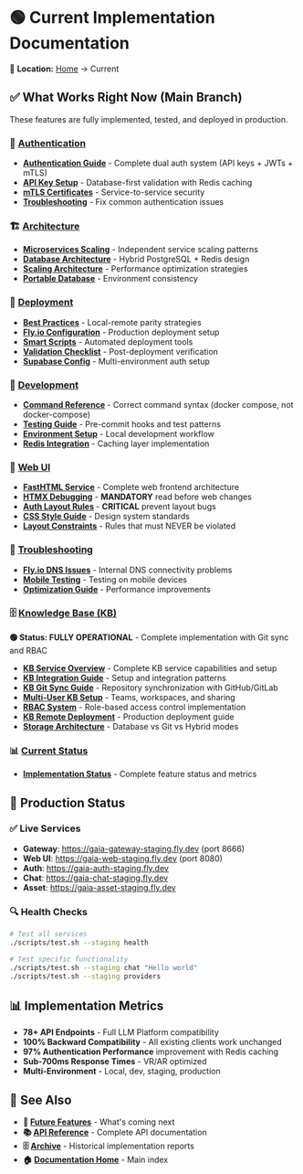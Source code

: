 # 🟢 Current Implementation Documentation

📍 **Location:** [Home](../README.md) → Current

## ✅ What Works Right Now (Main Branch)

These features are fully implemented, tested, and deployed in production.

### 🔐 [Authentication](authentication/)
- **[Authentication Guide](authentication/authentication-guide.md)** - Complete dual auth system (API keys + JWTs + mTLS)
- **[API Key Setup](authentication/api-key-configuration-guide.md)** - Database-first validation with Redis caching
- **[mTLS Certificates](authentication/mtls-certificate-management.md)** - Service-to-service security
- **[Troubleshooting](authentication/troubleshooting-api-key-auth.md)** - Fix common authentication issues

### 🏗️ [Architecture](architecture/)
- **[Microservices Scaling](architecture/microservices-scaling.md)** - Independent service scaling patterns
- **[Database Architecture](architecture/database-architecture.md)** - Hybrid PostgreSQL + Redis design
- **[Scaling Architecture](architecture/scaling-architecture.md)** - Performance optimization strategies
- **[Portable Database](architecture/portable-database-architecture.md)** - Environment consistency

### 🚀 [Deployment](deployment/)
- **[Best Practices](deployment/deployment-best-practices.md)** - Local-remote parity strategies
- **[Fly.io Configuration](deployment/flyio-deployment-config.md)** - Production deployment setup
- **[Smart Scripts](deployment/smart-scripts-deployment.md)** - Automated deployment tools
- **[Validation Checklist](deployment/deployment-validation-checklist.md)** - Post-deployment verification
- **[Supabase Config](deployment/supabase-configuration.md)** - Multi-environment auth setup

### 🧪 [Development](development/)
- **[Command Reference](development/command-reference.md)** - Correct command syntax (docker compose, not docker-compose)
- **[Testing Guide](development/testing-and-quality-assurance.md)** - Pre-commit hooks and test patterns
- **[Environment Setup](development/dev-environment-setup.md)** - Local development workflow
- **[Redis Integration](development/redis-integration.md)** - Caching layer implementation

### 🎨 [Web UI](web-ui/)
- **[FastHTML Service](web-ui/fasthtml-web-service.md)** - Complete web frontend architecture
- **[HTMX Debugging](web-ui/htmx-fasthtml-debugging-guide.md)** - **MANDATORY** read before web changes
- **[Auth Layout Rules](web-ui/auth-layout-isolation.md)** - **CRITICAL** prevent layout bugs
- **[CSS Style Guide](web-ui/css-style-guide.md)** - Design system standards
- **[Layout Constraints](web-ui/layout-constraints.md)** - Rules that must NEVER be violated

### 🔧 [Troubleshooting](troubleshooting/)
- **[Fly.io DNS Issues](troubleshooting/troubleshooting-flyio-dns.md)** - Internal DNS connectivity problems
- **[Mobile Testing](troubleshooting/mobile-testing-guide.md)** - Testing on mobile devices
- **[Optimization Guide](troubleshooting/optimization-guide.md)** - Performance improvements

### 🗄️ [Knowledge Base (KB)](kb/)
**🟢 Status: FULLY OPERATIONAL** - Complete implementation with Git sync and RBAC

- **[KB Service Overview](kb/README.md)** - Complete KB service capabilities and setup
- **[KB Integration Guide](kb/kb-integration-implementation.md)** - Setup and integration patterns
- **[KB Git Sync Guide](kb/kb-git-sync-guide.md)** - Repository synchronization with GitHub/GitLab
- **[Multi-User KB Setup](kb/multi-user-kb-guide.md)** - Teams, workspaces, and sharing
- **[RBAC System](kb/rbac-system-guide.md)** - Role-based access control implementation
- **[KB Remote Deployment](kb/kb-remote-deployment-auth.md)** - Production deployment guide
- **[Storage Architecture](kb/kb-storage-architecture-analysis.md)** - Database vs Git vs Hybrid modes

### 📊 [Current Status](roadmap/)
- **[Implementation Status](roadmap/implementation-status.md)** - Complete feature status and metrics

## 🎯 Production Status

### ✅ Live Services
- **Gateway**: https://gaia-gateway-staging.fly.dev (port 8666)
- **Web UI**: https://gaia-web-staging.fly.dev (port 8080)  
- **Auth**: https://gaia-auth-staging.fly.dev
- **Chat**: https://gaia-chat-staging.fly.dev
- **Asset**: https://gaia-asset-staging.fly.dev

### 🔍 Health Checks
```bash
# Test all services
./scripts/test.sh --staging health

# Test specific functionality
./scripts/test.sh --staging chat "Hello world"
./scripts/test.sh --staging providers
```

## 📊 Implementation Metrics

- **78+ API Endpoints** - Full LLM Platform compatibility
- **100% Backward Compatibility** - All existing clients work unchanged
- **97% Authentication Performance** improvement with Redis caching
- **Sub-700ms Response Times** - VR/AR optimized
- **Multi-Environment** - Local, dev, staging, production

## 🔗 See Also

- **🔮 [Future Features](../future/README.md)** - What's coming next
- **📚 [API Reference](../api/)** - Complete API documentation  
- **🗄️ [Archive](../archive/)** - Historical implementation reports
- **🏠 [Documentation Home](../README.md)** - Main index